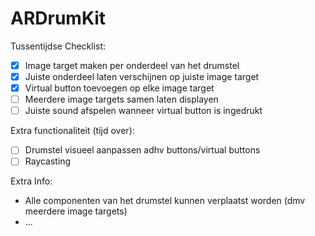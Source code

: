 # ARDrumKit

Tussentijdse Checklist:  
- [x] Image target maken per onderdeel van het drumstel  
- [x] Juiste onderdeel laten verschijnen op juiste image target  
- [x] Virtual button toevoegen op elke image target  
- [ ] Meerdere image targets samen laten displayen
- [ ] Juiste sound afspelen wanneer virtual button is ingedrukt  

Extra functionaliteit (tijd over):
- [ ] Drumstel visueel aanpassen adhv buttons/virtual buttons
- [ ] Raycasting

Extra Info:
* Alle componenten van het drumstel kunnen verplaatst worden (dmv meerdere image targets)
* ...
